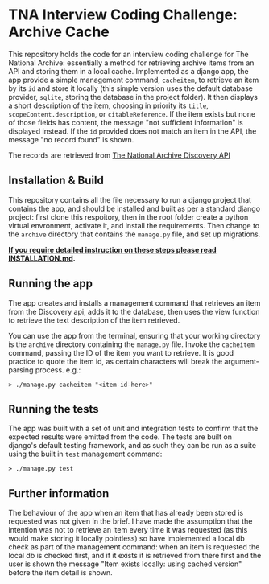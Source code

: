 # TNA Interview Coding Challenge: Archive Cache

This repository holds the code for an interview coding challenge for The National Archive: essentially a method for retrieving archive items from an API and storing them in a local cache. Implemented as a django app, the app provide a simple management command, `cacheitem`, to retrieve an item by its `id` and store it locally (this simple version uses the default database provider, `sqlite`, storing the database in the project folder). It then displays a short description of the item, choosing in priority its `title`, `scopeContent.description`, or `citableReference`. If the item exists but none of those fields has content, the message "not sufficient information" is displayed instead. If the `id` provided does not match an item in the API, the message "no record found" is shown.

The records are retrieved from [The National Archive Discovery API](https://www.nationalarchives.gov.uk/help/discovery-for-developers-about-the-application-programming-interface-api/)

## Installation & Build

This repository contains all the file necessary to run a django project that contains the app, and should be installed and built as per a standard django project: first clone this respoitory, then in the root folder create a python virtual envronment, activate it, and install the requirements.  Then change to the `archive` directory that contains the `manage.py` file, and set up migrations.

**[If you require detailed instruction on these steps please read INSTALLATION.md](./INSTALLATION.md).**

## Running the app

The app creates and installs a management command that retrieves an item from the Discovery api, adds it to the database, then uses the view function to retrieve the text description of the item retrieved.

You can use the app from the terminal, ensuring that your working directory is the `archive` directory containing the `manage.py` file. Invoke the `cacheitem` command, passing the ID of the item you want to retrieve. It is good practice to quote the item id, as certain characters will break the argument-parsing process. e.g.:

```
> ./manage.py cacheitem "<item-id-here>"
```

## Running the tests

The app was built with a set of unit and integration tests to confirm that the expected results were emitted from the code. The tests are built on django's default testing framework, and as such they can be run as a suite using the built in `test` management command:

```
> ./manage.py test
```

## Further information

The behaviour of the app when an item that has already been stored is requested was not given in the brief. I have made the assumption that the intention was not to retrieve an item every time it was requested (as this would make storing it locally pointless) so have implemented a local db check as part of the management command: when an item is requested the local db is checked first, and if it exists it is retrieved from there first and the user is shown the message "Item exists locally: using cached version" before the item detail is shown.

